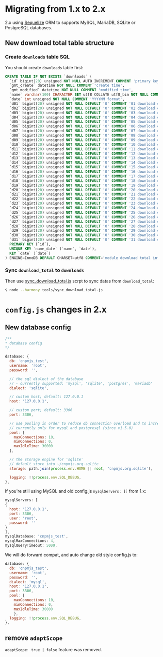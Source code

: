 # Migrating from 1.x to 2.x

2.x using [Sequelize] ORM to supports MySQL, MariaDB, SQLite or PostgreSQL databases.

## New download total table structure

### Create `downloads` table SQL

You should create `downloads` table first:

```sql
CREATE TABLE IF NOT EXISTS `downloads` (
  `id` bigint(20) unsigned NOT NULL AUTO_INCREMENT COMMENT 'primary key',
  `gmt_create` datetime NOT NULL COMMENT 'create time',
  `gmt_modified` datetime NOT NULL COMMENT 'modified time',
  `name` varchar(100) CHARACTER SET utf8 COLLATE utf8_bin NOT NULL COMMENT 'module name',
  `date` int unsigned NOT NULL COMMENT 'YYYYMM format',
  `d01` bigint(20) unsigned NOT NULL DEFAULT '0' COMMENT '01 download count',
  `d02` bigint(20) unsigned NOT NULL DEFAULT '0' COMMENT '02 download count',
  `d03` bigint(20) unsigned NOT NULL DEFAULT '0' COMMENT '03 download count',
  `d04` bigint(20) unsigned NOT NULL DEFAULT '0' COMMENT '04 download count',
  `d05` bigint(20) unsigned NOT NULL DEFAULT '0' COMMENT '05 download count',
  `d06` bigint(20) unsigned NOT NULL DEFAULT '0' COMMENT '06 download count',
  `d07` bigint(20) unsigned NOT NULL DEFAULT '0' COMMENT '07 download count',
  `d08` bigint(20) unsigned NOT NULL DEFAULT '0' COMMENT '08 download count',
  `d09` bigint(20) unsigned NOT NULL DEFAULT '0' COMMENT '09 download count',
  `d10` bigint(20) unsigned NOT NULL DEFAULT '0' COMMENT '10 download count',
  `d11` bigint(20) unsigned NOT NULL DEFAULT '0' COMMENT '11 download count',
  `d12` bigint(20) unsigned NOT NULL DEFAULT '0' COMMENT '12 download count',
  `d13` bigint(20) unsigned NOT NULL DEFAULT '0' COMMENT '13 download count',
  `d14` bigint(20) unsigned NOT NULL DEFAULT '0' COMMENT '14 download count',
  `d15` bigint(20) unsigned NOT NULL DEFAULT '0' COMMENT '15 download count',
  `d16` bigint(20) unsigned NOT NULL DEFAULT '0' COMMENT '16 download count',
  `d17` bigint(20) unsigned NOT NULL DEFAULT '0' COMMENT '17 download count',
  `d18` bigint(20) unsigned NOT NULL DEFAULT '0' COMMENT '18 download count',
  `d19` bigint(20) unsigned NOT NULL DEFAULT '0' COMMENT '19 download count',
  `d20` bigint(20) unsigned NOT NULL DEFAULT '0' COMMENT '20 download count',
  `d21` bigint(20) unsigned NOT NULL DEFAULT '0' COMMENT '21 download count',
  `d22` bigint(20) unsigned NOT NULL DEFAULT '0' COMMENT '22 download count',
  `d23` bigint(20) unsigned NOT NULL DEFAULT '0' COMMENT '23 download count',
  `d24` bigint(20) unsigned NOT NULL DEFAULT '0' COMMENT '24 download count',
  `d25` bigint(20) unsigned NOT NULL DEFAULT '0' COMMENT '25 download count',
  `d26` bigint(20) unsigned NOT NULL DEFAULT '0' COMMENT '26 download count',
  `d27` bigint(20) unsigned NOT NULL DEFAULT '0' COMMENT '27 download count',
  `d28` bigint(20) unsigned NOT NULL DEFAULT '0' COMMENT '28 download count',
  `d29` bigint(20) unsigned NOT NULL DEFAULT '0' COMMENT '29 download count',
  `d30` bigint(20) unsigned NOT NULL DEFAULT '0' COMMENT '30 download count',
  `d31` bigint(20) unsigned NOT NULL DEFAULT '0' COMMENT '31 download count',
  PRIMARY KEY (`id`),
  UNIQUE KEY `name_date` (`name`, `date`),
  KEY `date` (`date`)
) ENGINE=InnoDB DEFAULT CHARSET=utf8 COMMENT='module download total info';
```

### Sync `download_total` to `downloads`

Then use [sync_download_total.js](../tools/sync_download_total.js) scrpt to sync datas from `download_total`:

```bash
$ node --harmony tools/sync_download_total.js
```

# `config.js` changes in 2.x

## New database config

```js
/**
* database config
*/

database: {
  db: 'cnpmjs_test',
  username: 'root',
  password: '',

  // the sql dialect of the database
  // - currently supported: 'mysql', 'sqlite', 'postgres', 'mariadb'
  dialect: 'sqlite',

  // custom host; default: 127.0.0.1
  host: '127.0.0.1',

  // custom port; default: 3306
  port: 3306,

  // use pooling in order to reduce db connection overload and to increase speed
  // currently only for mysql and postgresql (since v1.5.0)
  pool: {
    maxConnections: 10,
    minConnections: 0,
    maxIdleTime: 30000
  },

  // the storage engine for 'sqlite'
  // default store into ~/cnpmjs.org.sqlite
  storage: path.join(process.env.HOME || root, 'cnpmjs.org.sqlite'),

  logging: !!process.env.SQL_DEBUG,
},
```

If you're still using MySQL and old config.js `mysqlServers: []` from 1.x:

```js
mysqlServers: [
{
  host: '127.0.0.1',
  port: 3306,
  user: 'root',
  password: ''
}
],
mysqlDatabase: 'cnpmjs_test',
mysqlMaxConnections: 4,
mysqlQueryTimeout: 5000,
```

We will do forward compat, and auto change old style config.js to:

```js
database: {
  db: 'cnpmjs_test',
  username: 'root',
  password: '',
  dialect: 'mysql',
  host: '127.0.0.1',
  port: 3306,
  pool: {
    maxConnections: 10,
    minConnections: 0,
    maxIdleTime: 30000
    },
  logging: !!process.env.SQL_DEBUG,
},
```

## remove `adaptScope`

`adaptScope: true | false` feature was removed.


[Sequelize]: http://sequelizejs.com/
